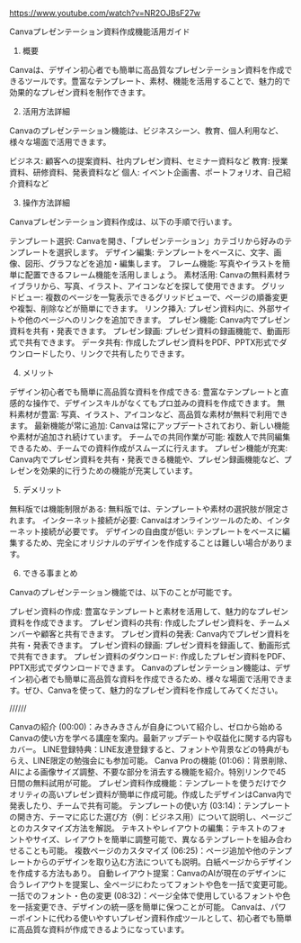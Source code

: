 https://www.youtube.com/watch?v=NR2OJBsF27w

Canvaプレゼンテーション資料作成機能活用ガイド

1. 概要

Canvaは、デザイン初心者でも簡単に高品質なプレゼンテーション資料を作成できるツールです。豊富なテンプレート、素材、機能を活用することで、魅力的で効果的なプレゼン資料を制作できます。

2. 活用方法詳細

Canvaのプレゼンテーション機能は、ビジネスシーン、教育、個人利用など、様々な場面で活用できます。

ビジネス: 顧客への提案資料、社内プレゼン資料、セミナー資料など
教育: 授業資料、研修資料、発表資料など
個人: イベント企画書、ポートフォリオ、自己紹介資料など

3. 操作方法詳細

Canvaプレゼンテーション資料作成は、以下の手順で行います。

テンプレート選択: Canvaを開き、「プレゼンテーション」カテゴリから好みのテンプレートを選択します。
デザイン編集: テンプレートをベースに、文字、画像、図形、グラフなどを追加・編集します。
フレーム機能: 写真やイラストを簡単に配置できるフレーム機能を活用しましょう。
素材活用: Canvaの無料素材ライブラリから、写真、イラスト、アイコンなどを探して使用できます。
グリッドビュー: 複数のページを一覧表示できるグリッドビューで、ページの順番変更や複製、削除などが簡単にできます。
リンク挿入: プレゼン資料内に、外部サイトや他のページへのリンクを追加できます。
プレゼン機能: Canva内でプレゼン資料を共有・発表できます。
プレゼン録画: プレゼン資料の録画機能で、動画形式で共有できます。
データ共有: 作成したプレゼン資料をPDF、PPTX形式でダウンロードしたり、リンクで共有したりできます。

4. メリット

デザイン初心者でも簡単に高品質な資料を作成できる: 豊富なテンプレートと直感的な操作で、デザインスキルがなくてもプロ並みの資料を作成できます。
無料素材が豊富: 写真、イラスト、アイコンなど、高品質な素材が無料で利用できます。
最新機能が常に追加: Canvaは常にアップデートされており、新しい機能や素材が追加され続けています。
チームでの共同作業が可能: 複数人で共同編集できるため、チームでの資料作成がスムーズに行えます。
プレゼン機能が充実: Canva内でプレゼン資料を共有・発表できる機能や、プレゼン録画機能など、プレゼンを効果的に行うための機能が充実しています。

5. デメリット

無料版では機能制限がある: 無料版では、テンプレートや素材の選択肢が限定されます。
インターネット接続が必要: Canvaはオンラインツールのため、インターネット接続が必要です。
デザインの自由度が低い: テンプレートをベースに編集するため、完全にオリジナルのデザインを作成することは難しい場合があります。

6. できる事まとめ

Canvaのプレゼンテーション機能では、以下のことが可能です。

プレゼン資料の作成: 豊富なテンプレートと素材を活用して、魅力的なプレゼン資料を作成できます。
プレゼン資料の共有: 作成したプレゼン資料を、チームメンバーや顧客と共有できます。
プレゼン資料の発表: Canva内でプレゼン資料を共有・発表できます。
プレゼン資料の録画: プレゼン資料を録画して、動画形式で共有できます。
プレゼン資料のダウンロード: 作成したプレゼン資料をPDF、PPTX形式でダウンロードできます。
Canvaのプレゼンテーション機能は、デザイン初心者でも簡単に高品質な資料を作成できるため、様々な場面で活用できます。ぜひ、Canvaを使って、魅力的なプレゼン資料を作成してみてください。



//////


Canvaの紹介 (00:00)：みきみきさんが自身について紹介し、ゼロから始めるCanvaの使い方を学べる講座を案内。最新アップデートや収益化に関する内容もカバー。
LINE登録特典：LINE友達登録すると、フォントや背景などの特典がもらえ、LINE限定の勉強会にも参加可能。
Canva Proの機能 (01:06)：背景削除、AIによる画像サイズ調整、不要な部分を消去する機能を紹介。特別リンクで45日間の無料試用が可能。
プレゼン資料作成機能：テンプレートを使うだけでクオリティの高いプレゼン資料が簡単に作成可能。作成したデザインはCanva内で発表したり、チームで共有可能。
テンプレートの使い方 (03:14)：テンプレートの開き方、テーマに応じた選び方（例：ビジネス用）について説明し、ページごとのカスタマイズ方法を解説。
テキストやレイアウトの編集：テキストのフォントやサイズ、レイアウトを簡単に調整可能で、異なるテンプレートを組み合わせることも可能。
複数ページのカスタマイズ (06:25)：ページ追加や他のテンプレートからのデザインを取り込む方法についても説明。白紙ページからデザインを作成する方法もあり。
自動レイアウト提案：CanvaのAIが現在のデザインに合うレイアウトを提案し、全ページにわたってフォントや色を一括で変更可能。
一括でのフォント・色の変更 (08:32)：ページ全体で使用しているフォントや色を一括変更でき、デザインの統一感を簡単に保つことが可能。
Canvaは、パワーポイントに代わる使いやすいプレゼン資料作成ツールとして、初心者でも簡単に高品質な資料が作成できるようになっています。

